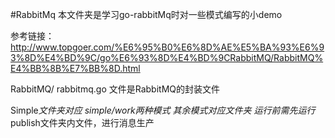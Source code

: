#RabbitMq
本文件夹是学习go-rabbitMq时对一些模式编写的小demo

参考链接：
http://www.topgoer.com/%E6%95%B0%E6%8D%AE%E5%BA%93%E6%93%8D%E4%BD%9C/go%E6%93%8D%E4%BD%9CRabbitMQ/RabbitMQ%E4%BB%8B%E7%BB%8D.html

RabbitMQ/
rabbitmq.go 文件是RabbitMQ的封装文件

Simple*文件夹对应 simple/work两种模式
其余模式对应文件夹
运行前需先运行*publish文件夹内文件，进行消息生产